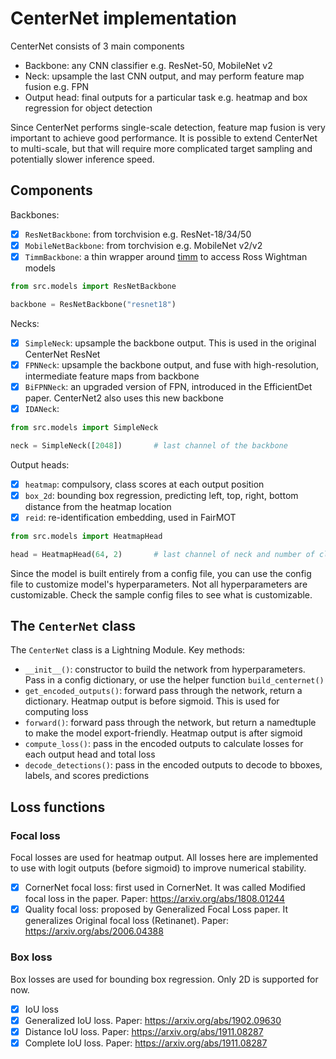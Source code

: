 # CenterNet implementation

CenterNet consists of 3 main components

- Backbone: any CNN classifier e.g. ResNet-50, MobileNet v2
- Neck: upsample the last CNN output, and may perform feature map fusion e.g. FPN
- Output head: final outputs for a particular task e.g. heatmap and box regression for object detection

Since CenterNet performs single-scale detection, feature map fusion is very important to achieve good performance. It is possible to extend CenterNet to multi-scale, but that will require more complicated target sampling and potentially slower inference speed.

## Components

Backbones:

- [x] `ResNetBackbone`: from torchvision e.g. ResNet-18/34/50
- [x] `MobileNetBackbone`: from torchvision e.g. MobileNet v2/v2
- [x] `TimmBackbone`: a thin wrapper around [timm](https://github.com/rwightman/pytorch-image-models) to access Ross Wightman models

```python
from src.models import ResNetBackbone

backbone = ResNetBackbone("resnet18")
```

Necks:

- [x] `SimpleNeck`: upsample the backbone output. This is used in the original CenterNet ResNet
- [x] `FPNNeck`: upsample the backbone output, and fuse with high-resolution, intermediate feature maps from backbone
- [x] `BiFPNNeck`: an upgraded version of FPN, introduced in the EfficientDet paper. CenterNet2 also uses this new backbone
- [x] `IDANeck`: 

```python
from src.models import SimpleNeck

neck = SimpleNeck([2048])       # last channel of the backbone
```

Output heads:

- [x] `heatmap`: compulsory, class scores at each output position
- [x] `box_2d`: bounding box regression, predicting left, top, right, bottom distance from the heatmap location
- [x] `reid`: re-identification embedding, used in FairMOT

```python
from src.models import HeatmapHead

head = HeatmapHead(64, 2)       # last channel of neck and number of classes
```

Since the model is built entirely from a config file, you can use the config file to customize model's hyperparameters. Not all hyperparameters are customizable. Check the sample config files to see what is customizable.

## The `CenterNet` class

The `CenterNet` class is a Lightning Module. Key methods:

- `__init__()`: constructor to build the network from hyperparameters. Pass in a config dictionary, or use the helper function `build_centernet()`
- `get_encoded_outputs()`: forward pass through the network, return a dictionary. Heatmap output is before sigmoid. This is used for computing loss
- `forward()`: forward pass through the network, but return a namedtuple to make the model export-friendly. Heatmap output is after sigmoid
- `compute_loss()`: pass in the encoded outputs to calculate losses for each output head and total loss
- `decode_detections()`: pass in the encoded outputs to decode to bboxes, labels, and scores predictions

## Loss functions

### Focal loss

Focal losses are used for heatmap output. All losses here are implemented to use with logit outputs (before sigmoid) to improve numerical stability.

- [x] CornerNet focal loss: first used in CornerNet. It was called Modified focal loss in the paper. Paper: https://arxiv.org/abs/1808.01244
- [x] Quality focal loss: proposed by Generalized Focal Loss paper. It generalizes Original focal loss (Retinanet). Paper: https://arxiv.org/abs/2006.04388

### Box loss

Box losses are used for bounding box regression. Only 2D is supported for now.

- [x] IoU loss
- [x] Generalized IoU loss. Paper: https://arxiv.org/abs/1902.09630
- [x] Distance IoU loss. Paper: https://arxiv.org/abs/1911.08287
- [x] Complete IoU loss. Paper: https://arxiv.org/abs/1911.08287
